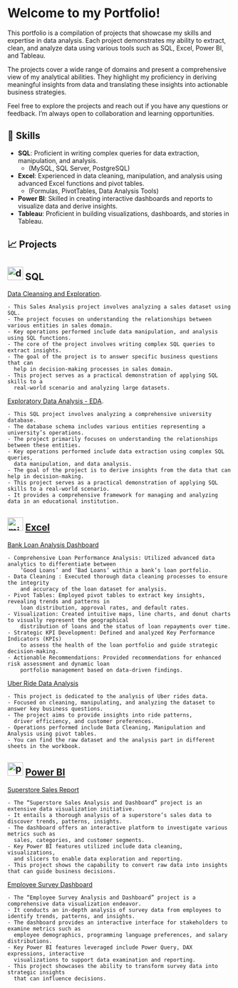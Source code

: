 # Welcome to my Portfolio!

This portfolio is a compilation of projects that showcase my skills and expertise in data analysis. Each project demonstrates my ability to extract, clean, and analyze data using various tools such as SQL, Excel, Power BI, and Tableau.

The projects cover a wide range of domains and present a comprehensive view of my analytical abilities. They highlight my proficiency in deriving meaningful insights from data and translating these insights into actionable business strategies.

Feel free to explore the projects and reach out if you have any questions or feedback. I’m always open to collaboration and learning opportunities. 


## 🧰 Skills

- **SQL**: Proficient in writing complex queries for data extraction, manipulation, and analysis.
    - (MySQL, SQL Server, PostgreSQL)
- **Excel**: Experienced in data cleaning, manipulation, and analysis using advanced Excel functions and pivot tables.
    - (Formulas, PivotTables, Data Analysis Tools)
- **Power BI**: Skilled in creating interactive dashboards and reports to visualize data and derive insights.
- **Tableau**: Proficient in building visualizations, dashboards, and stories in Tableau.

## 📈 Projects

## <img width="35" height="30" src="https://img.icons8.com/fluency/48/database--v1.png" alt="database--v1"/> SQL 
[Data Cleansing and Exploration](https://github.com/din3shn/DA_Portfolio_Proj/tree/main/SQL_DataMart_Project).

    - This Sales Analysis project involves analyzing a sales dataset using SQL. 
    - The project focuses on understanding the relationships between various entities in sales domain. 
    - Key operations performed include data manipulation, and analysis using SQL functions. 
    - The core of the project involves writing complex SQL queries to extract insights. 
    - The goal of the project is to answer specific business questions that can 
      help in decision-making processes in sales domain. 
    - This project serves as a practical demonstration of applying SQL skills to a 
      real-world scenario and analyzing large datasets.

[Exploratory Data Analysis - EDA](https://github.com/din3shn/DA_Portfolio_Proj/tree/main/SQL_University_Project).

    - This SQL project involves analyzing a comprehensive university database.
    - The database schema includes various entities representing a university’s operations.
    - The project primarily focuses on understanding the relationships between these entities.
    - Key operations performed include data extraction using complex SQL queries, 
      data manipulation, and data analysis.
    - The goal of the project is to derive insights from the data that can help in decision-making.
    - This project serves as a practical demonstration of applying SQL skills to a real-world scenario.
    - It provides a comprehensive framework for managing and analyzing data in an educational institution.

## <img width="35" height="30" src="https://img.icons8.com/color/48/microsoft-excel-2019--v1.png" alt="microsoft-excel-2019--v1"/> [Excel](https://github.com/din3shn/DA_Portfolio_Proj/tree/main/Excel_Projects_and_More)

[Bank Loan Analysis Dashboard](https://github.com/din3shn/DA_Portfolio_Proj/tree/main/Excel_Projects_and_More/Bank_Loan_Analysis)

    - Comprehensive Loan Performance Analysis: Utilized advanced data analytics to differentiate between
        ‘Good Loans’ and ‘Bad Loans’ within a bank’s loan portfolio.
    - Data Cleaning : Executed thorough data cleaning processes to ensure the integrity 
        and accuracy of the loan dataset for analysis.
    - Pivot Tables: Employed pivot tables to extract key insights, revealing trends and patterns in 
        loan distribution, approval rates, and default rates.
    - Visualization: Created intuitive maps, line charts, and donut charts to visually represent the geographical
        distribution of loans and the status of loan repayments over time.
    - Strategic KPI Development: Defined and analyzed Key Performance Indicators (KPIs)
        to assess the health of the loan portfolio and guide strategic decision-making.
    - Actionable Recommendations: Provided recommendations for enhanced risk assessment and dynamic loan
        portfolio management based on data-driven findings.

[Uber Ride Data Analysis](https://github.com/din3shn/DA_Portfolio_Proj/tree/main/Excel_Projects_and_More/Uber_Rides_Analysis)

    - This project is dedicated to the analysis of Uber rides data. 
    - Focused on cleaning, manipulating, and analyzing the dataset to answer key business questions. 
    - The project aims to provide insights into ride patterns, 
      driver efficiency, and customer preferences.
    - Operations performed include Data Cleaning, Manipulation and Analysis using pivot tables.
    - You can find the raw dataset and the analysis part in different sheets in the workbook.

## <img width="35" height="30" src="https://img.icons8.com/color/48/power-bi-2021.png" alt="power-bi-2021"/> [Power BI](https://github.com/din3shn/DA_Portfolio_Proj/tree/main/Power%20BI)

[Superstore Sales Report](https://github.com/din3shn/DA_Portfolio_Proj/tree/main/Power%20BI/Superstore)

    - The “Superstore Sales Analysis and Dashboard” project is an extensive data visualization initiative.
    - It entails a thorough analysis of a superstore’s sales data to discover trends, patterns, insights.
    - The dashboard offers an interactive platform to investigate various metrics such as 
      sales, categories, and customer segments.
    - Key Power BI features utilized include data cleaning, visualizations, 
      and slicers to enable data exploration and reporting.
    - This project shows the capability to convert raw data into insights that can guide business decisions.

[Employee Survey Dashboard](https://github.com/din3shn/DA_Portfolio_Proj/tree/main/Power%20BI/EMP_Survey)

    - The “Employee Survey Analysis and Dashboard” project is a comprehensive data visualization endeavor.
    - It conducts an in-depth analysis of survey data from employees to identify trends, patterns, and insights.
    - The dashboard provides an interactive interface for stakeholders to examine metrics such as 
      employee demographics, programming language preferences, and salary distributions.
    - Key Power BI features leveraged include Power Query, DAX expressions, interactive 
      visualizations to support data examination and reporting.
    - This project showcases the ability to transform survey data into strategic insights 
      that can influence decisions.
    



